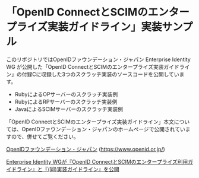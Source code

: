 # 「OpenID ConnectとSCIMのエンタープライズ実装ガイドライン」実装サンプル

このリポジトリではOpenIDファウンデーション・ジャパン Enterprise Identity WG が公開した「OpenID ConnectとSCIMのエンタープライズ実装ガイドライン」の付録Cに収録した3つのスクラッチ実装のソースコードを公開しています。

* RubyによるOPサーバーのスクラッチ実装例
* RubyによるRPサーバーのスクラッチ実装例
* JavaによるSCIMサーバーのスクラッチ実装例

「OpenID ConnectとSCIMのエンタープライズ実装ガイドライン」本文については、OpenIDファウンデーション・ジャパンのホームページで公開されていますので、併せてご覧ください。

[OpenIDファウンデーション・ジャパン](https://www.openid.or.jp/) (https://www.openid.or.jp/)

[Enterprise Identity WGが『OpenID ConnectとSCIMのエンタープライズ利用ガイドライン』と『(同)実装ガイドライン』を公開](https://www.openid.or.jp/news/2016/03/eiwg-guideline.html)
